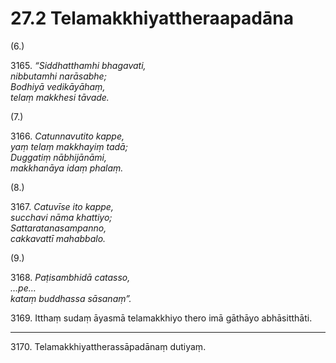 # 27.2 Telamakkhiyattheraapadāna

(6.)

3165\. _“Siddhatthamhi bhagavati,_  
_nibbutamhi narāsabhe;_  
_Bodhiyā vedikāyāhaṃ,_  
_telaṃ makkhesi tāvade._  

(7.)

3166\. _Catunnavutito kappe,_  
_yaṃ telaṃ makkhayiṃ tadā;_  
_Duggatiṃ nābhijānāmi,_  
_makkhanāya idaṃ phalaṃ._  

(8.)

3167\. _Catuvīse ito kappe,_  
_succhavi nāma khattiyo;_  
_Sattaratanasampanno,_  
_cakkavattī mahabbalo._  

(9.)

3168\. _Paṭisambhidā catasso,_  
_…pe…_  
_kataṃ buddhassa sāsanaṃ”._  

3169\. Itthaṃ sudaṃ āyasmā telamakkhiyo thero imā gāthāyo abhāsitthāti.

---

3170\. Telamakkhiyattherassāpadānaṃ dutiyaṃ.
